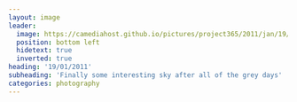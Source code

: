 ```yaml
---
layout: image
leader:
  image: https://camediahost.github.io/pictures/project365/2011/jan/19/190111.jpg
  position: bottom left
  hidetext: true
  inverted: true
heading: '19/01/2011'
subheading: 'Finally some interesting sky after all of the grey days'
categories: photography
---
```

